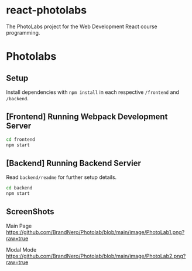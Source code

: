 # react-photolabs
The PhotoLabs project for the Web Development React course programming.

# Photolabs

## Setup

Install dependencies with `npm install` in each respective `/frontend` and `/backend`.

## [Frontend] Running Webpack Development Server

```sh
cd frontend
npm start
```

## [Backend] Running Backend Servier

Read `backend/readme` for further setup details.

```sh
cd backend
npm start
```
## ScreenShots
Main Page
https://github.com/BrandNero/Photolab/blob/main/image/PhotoLab1.png?raw=true

Modal Mode
https://github.com/BrandNero/Photolab/blob/main/image/PhotoLab2.png?raw=true